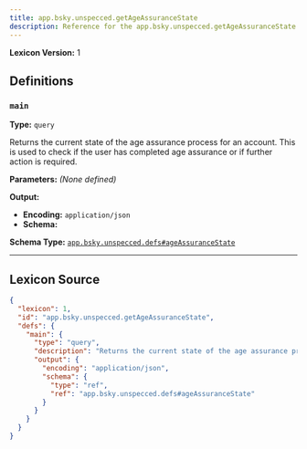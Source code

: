 ```yaml
---
title: app.bsky.unspecced.getAgeAssuranceState
description: Reference for the app.bsky.unspecced.getAgeAssuranceState lexicon
---
```

**Lexicon Version:** 1

## Definitions

<a name="main"></a>
### `main`

**Type:** `query`

Returns the current state of the age assurance process for an account. This is used to check if the user has completed age assurance or if further action is required.

**Parameters:** _(None defined)_

**Output:**

- **Encoding:** `application/json`
- **Schema:**

**Schema Type:** [`app.bsky.unspecced.defs#ageAssuranceState`](/lexicons/app/bsky/unspecced/defs#ageAssuranceState)



---

## Lexicon Source
```json
{
  "lexicon": 1,
  "id": "app.bsky.unspecced.getAgeAssuranceState",
  "defs": {
    "main": {
      "type": "query",
      "description": "Returns the current state of the age assurance process for an account. This is used to check if the user has completed age assurance or if further action is required.",
      "output": {
        "encoding": "application/json",
        "schema": {
          "type": "ref",
          "ref": "app.bsky.unspecced.defs#ageAssuranceState"
        }
      }
    }
  }
}
```
